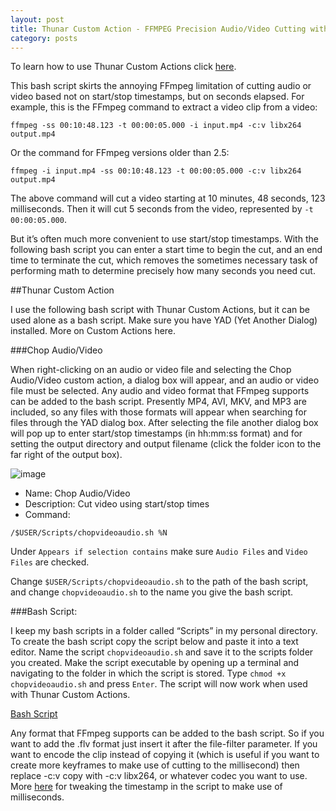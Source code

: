 ```yaml
---
layout: post
title: Thunar Custom Action - FFMPEG Precision Audio/Video Cutting with YAD Dialog
category: posts
---
```

To learn how to use Thunar Custom Actions click [here](https://birchwell.github.io/posts/thunar-custom-actions-tutorial-convert-video-to-avi/).

This bash script skirts the annoying FFmpeg limitation of cutting audio or video based not on start/stop timestamps, but on seconds elapsed. For example, this is the FFmpeg command to extract a video clip from a video:

`ffmpeg -ss 00:10:48.123 -t 00:00:05.000 -i input.mp4 -c:v libx264 output.mp4`

Or the command for FFmpeg versions older than 2.5:

`ffmpeg -i input.mp4 -ss 00:10:48.123 -t 00:00:05.000 -c:v libx264 output.mp4`

The above command will cut a video starting at 10 minutes, 48 seconds, 123 milliseconds. Then it will cut 5 seconds from the video, represented by `-t 00:00:05.000`.

But it’s often much more convenient to use start/stop timestamps. With the following bash script you can enter a start time to begin the cut, and an end time to terminate the cut, which removes the sometimes necessary task of performing math to determine precisely how many seconds you need cut.

##Thunar Custom Action

I use the following bash script with Thunar Custom Actions, but it can be used alone as a bash script. Make sure you have YAD (Yet Another Dialog) installed. More on Custom Actions here.

###Chop Audio/Video

When right-clicking on an audio or video file and selecting the Chop Audio/Video custom action, a dialog box will appear, and an audio or video file must be selected. Any audio and video format that FFmpeg supports can be added to the bash script. Presently MP4, AVI, MKV, and MP3 are included, so any files with those formats will appear when searching for files through the YAD dialog box. After selecting the file another dialog box will pop up to enter start/stop timestamps (in hh:mm:ss format) and for setting the output directory and output filename (click the folder icon to the far right of the output box).

![image](http://i.imgur.com/zXkfHrp.png)

* Name: Chop Audio/Video
* Description: Cut video using start/stop times
* Command: 

`/$USER/Scripts/chopvideoaudio.sh %N`

Under `Appears if selection contains` make sure `Audio Files` and `Video Files` are checked.

Change `$USER/Scripts/chopvideoaudio.sh` to the path of the bash script, and change `chopvideoaudio.sh` to the name you give the bash script.

###Bash Script:

I keep my bash scripts in a folder called “Scripts” in my personal directory. To create the bash script copy the script below and paste it into a text editor. Name the script `chopvideoaudio.sh` and save it to the scripts folder you created. Make the script executable by opening up a terminal and navigating to the folder in which the script is stored. Type `chmod +x chopvideoaudio.sh` and press `Enter`. The script will now work when used with Thunar Custom Actions.

[Bash Script](https://gist.github.com/Birchwell/a43b9c905e2e7f608625)

Any format that FFmpeg supports can be added to the bash script. So if you want to add the .flv format just insert it after the file-filter parameter. If you want to encode the clip instead of copying it (which is useful if you want to create more keyframes to make use of cutting to the millisecond) then replace -c:v copy with -c:v libx264, or whatever codec you want to use. More [here](http://superuser.com/questions/458761/accurately-cut-video-files-from-command-line) for tweaking the timestamp in the script to make use of milliseconds.
